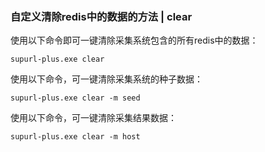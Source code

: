 ### 自定义清除redis中的数据的方法 | clear


使用以下命令即可一键清除采集系统包含的所有redis中的数据：

    supurl-plus.exe clear
    
使用以下命令，可一键清除采集系统的种子数据：

    supurl-plus.exe clear -m seed
    
使用以下命令，可一键清除采集结果数据：

    supurl-plus.exe clear -m host
    
    
